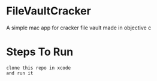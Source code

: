 # FileVaultCracker
A simple mac app for cracker file vault made in objective c

# Steps To Run
```
clone this repo in xcode
and run it
```
